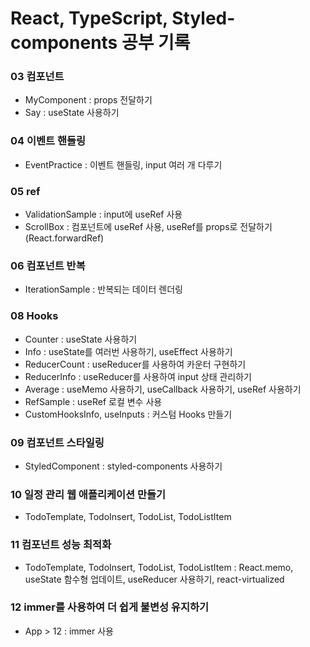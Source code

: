 # React, TypeScript, Styled-components 공부 기록

### 03 컴포넌트

- MyComponent : props 전달하기
- Say : useState 사용하기

### 04 이벤트 핸들링

- EventPractice : 이벤트 핸들링, input 여러 개 다루기

### 05 ref

- ValidationSample : input에 useRef 사용
- ScrollBox : 컴포넌트에 useRef 사용, useRef를 props로 전달하기(React.forwardRef)

### 06 컴포넌트 반복

- IterationSample : 반복되는 데이터 렌더링

### 08 Hooks

- Counter : useState 사용하기
- Info : useState를 여러번 사용하기, useEffect 사용하기
- ReducerCount : useReducer를 사용하여 카운터 구현하기
- ReducerInfo : useReducer를 사용하여 input 상태 관리하기
- Average : useMemo 사용하기, useCallback 사용하기, useRef 사용하기
- RefSample : useRef 로컬 변수 사용
- CustomHooksInfo, useInputs : 커스텀 Hooks 만들기

### 09 컴포넌트 스타일링

- StyledComponent : styled-components 사용하기

### 10 일정 관리 웹 애플리케이션 만들기

- TodoTemplate, TodoInsert, TodoList, TodoListItem

### 11 컴포넌트 성능 최적화

- TodoTemplate, TodoInsert, TodoList, TodoListItem : React.memo, useState 함수형 업데이트, useReducer 사용하기, react-virtualized

### 12 immer를 사용하여 더 쉽게 불변성 유지하기

- App > 12 : immer 사용
